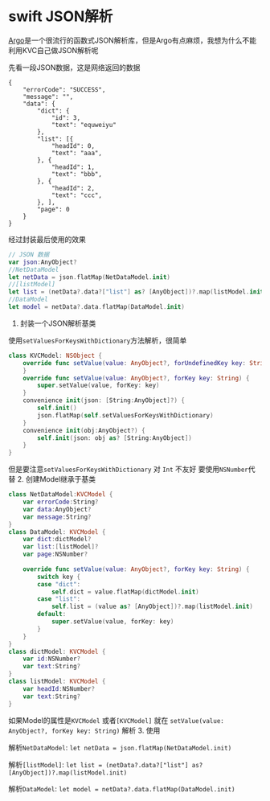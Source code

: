 # swift JSON解析
[Argo](https://github.com/thoughtbot/Argo)是一个很流行的函数式JSON解析库，但是Argo有点麻烦，我想为什么不能利用KVC自己做JSON解析呢

先看一段JSON数据，这是网络返回的数据

	{
	    "errorCode": "SUCCESS",
	    "message": "",
	    "data": {
	        "dict": {
	            "id": 3,
	            "text": "equweiyu"
	        },
	        "list": [{
	            "headId": 0,
	            "text": "aaa",
	        }, {
	            "headId": 1,
	            "text": "bbb",
	        }, {
	            "headId": 2,
	            "text": "ccc",
	        }, ],
	        "page": 0
	    }
	}


经过封装最后使用的效果

```swift
// JSON 数据
var json:AnyObject?
//NetDataModel 
let netData = json.flatMap(NetDataModel.init)
//[listModel]
let list = (netData?.data?["list"] as? [AnyObject])?.map(listModel.init)
//DataModel
let model = netData?.data.flatMap(DataModel.init)
```

1. 封装一个JSON解析基类

使用`setValuesForKeysWithDictionary`方法解析，很简单

```swift
class KVCModel: NSObject {
    override func setValue(value: AnyObject?, forUndefinedKey key: String) {
    }
    override func setValue(value: AnyObject?, forKey key: String) {
        super.setValue(value, forKey: key)
    }
    convenience init(json: [String:AnyObject]?) {
        self.init()
        json.flatMap(self.setValuesForKeysWithDictionary)
    }
    convenience init(obj:AnyObject?) {
        self.init(json: obj as? [String:AnyObject])
    }
}
```
但是要注意`setValuesForKeysWithDictionary` 对 `Int` 不友好 要使用`NSNumber`代替
2. 创建Model继承于基类

```swift
class NetDataModel:KVCModel {
    var errorCode:String?
    var data:AnyObject?
    var message:String?
}
class DataModel: KVCModel {
    var dict:dictModel?
    var list:[listModel]?
    var page:NSNumber?
    
    override func setValue(value: AnyObject?, forKey key: String) {
        switch key {
        case "dict":
            self.dict = value.flatMap(dictModel.init)
        case "list":
            self.list = (value as? [AnyObject])?.map(listModel.init)
        default:
            super.setValue(value, forKey: key)
        }
    }
}
class dictModel: KVCModel {
    var id:NSNumber?
    var text:String?
}
class listModel: KVCModel {
    var headId:NSNumber?
    var text:String?
}
```
如果Model的属性是`KVCModel` 或者`[KVCModel]` 就在 `setValue(value: AnyObject?, forKey key: String)` 解析
3. 使用

解析`NetDataModel`:
	`let netData = json.flatMap(NetDataModel.init)`

解析`[listModel]`:
	`let list = (netData?.data?["list"] as? [AnyObject])?.map(listModel.init)`

解析`DataModel`:
	`let model = netData?.data.flatMap(DataModel.init)`


